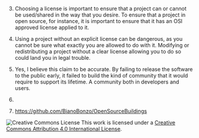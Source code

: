 3. Choosing a license is important to ensure that a project can or cannot be used/shared in the way that you desire. To ensure that a project in open source, for instance, it is important to ensure that it has an OSI approved license applied to it.
4. Using a project without an explicit license can be dangerous, as you cannot be sure what exactly you are allowed to do with it. Modifying or redistributing a project without a clear license allowing you to do so could land you in legal trouble.
5. Yes, I believe this claim to be accurate. By failing to release the software to the public early, it failed to build the kind of community that it would require to support its lifetime. A community both in developers and users.
6. 


7. https://github.com/BianoBonzo/OpenSourceBuildings


![Creative Commons License](https://i.creativecommons.org/l/by/4.0/88x31.png) This work is licensed under a [Creative Commons Attribution 4.0 International License](http://creativecommons.org/licenses/by/4.0/).
